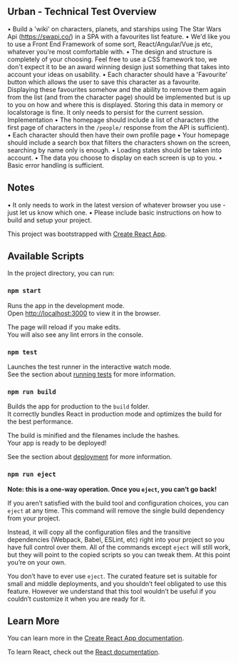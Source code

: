## Urban - Technical Test Overview

• Build a 'wiki' on characters, planets, and starships using The Star Wars Api (https://swapi.co/) in a SPA with a favourites list feature.
• We'd like you to use a Front End Framework of some sort, React/Angular/Vue.js etc, whatever you're most comfortable with.
• The design and structure is completely of your choosing. Feel free to use a CSS framework too, we don't expect it to be an award winning design just something that takes into account your ideas on usability.
• Each character should have a 'Favourite' button which allows the user to save this character as a favourite. Displaying these favourites somehow and the ability to remove them again from the list (and from the character page) should be implemented but is up to you on how and where this is displayed. Storing this data in memory or localstorage is fine. It only needs to persist for the current session.
Implementation
• The homepage should include a list of characters (the first page of characters in the `/people/` response from the API is sufficient).
• Each character should then have their own profile page
• Your homepage should include a search box that filters the characters shown on the
screen, searching by name only is enough.
• Loading states should be taken into account.
• The data you choose to display on each screen is up to you.
• Basic error handling is sufficient.

## Notes

• It only needs to work in the latest version of whatever browser you use - just let us know which one.
• Please include basic instructions on how to build and setup your project.

This project was bootstrapped with [Create React App](https://github.com/facebook/create-react-app).

## Available Scripts

In the project directory, you can run:

### `npm start`

Runs the app in the development mode.<br>
Open [http://localhost:3000](http://localhost:3000) to view it in the browser.

The page will reload if you make edits.<br>
You will also see any lint errors in the console.

### `npm test`

Launches the test runner in the interactive watch mode.<br>
See the section about [running tests](https://facebook.github.io/create-react-app/docs/running-tests) for more information.

### `npm run build`

Builds the app for production to the `build` folder.<br>
It correctly bundles React in production mode and optimizes the build for the best performance.

The build is minified and the filenames include the hashes.<br>
Your app is ready to be deployed!

See the section about [deployment](https://facebook.github.io/create-react-app/docs/deployment) for more information.

### `npm run eject`

**Note: this is a one-way operation. Once you `eject`, you can’t go back!**

If you aren’t satisfied with the build tool and configuration choices, you can `eject` at any time. This command will remove the single build dependency from your project.

Instead, it will copy all the configuration files and the transitive dependencies (Webpack, Babel, ESLint, etc) right into your project so you have full control over them. All of the commands except `eject` will still work, but they will point to the copied scripts so you can tweak them. At this point you’re on your own.

You don’t have to ever use `eject`. The curated feature set is suitable for small and middle deployments, and you shouldn’t feel obligated to use this feature. However we understand that this tool wouldn’t be useful if you couldn’t customize it when you are ready for it.

## Learn More

You can learn more in the [Create React App documentation](https://facebook.github.io/create-react-app/docs/getting-started).

To learn React, check out the [React documentation](https://reactjs.org/).
